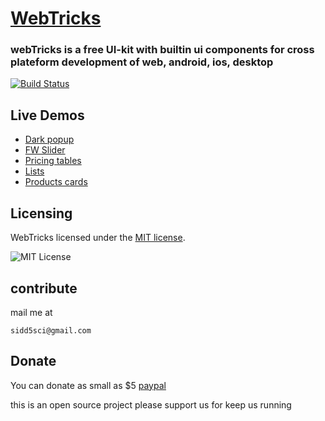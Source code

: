 
# [WebTricks](https://sidd5sci.github.io/webtricks/)

### webTricks is a free UI-kit with builtin ui components for cross plateform development of web, android, ios, desktop 

[![Build Status](https://travis-ci.org/tommyod/KDEpy.svg?branch=master)](https://travis-ci.org/tommyod/KDEpy)
## Live Demos

* [Dark popup](https://sidd5sci.github.io/webtricks/popup.html)
* [FW Slider](https://sidd5sci.github.io/fw_slider/)
* [Pricing tables](https://sidd5sci.github.io/webtricks/pricing-table.html)
* [Lists](https://sidd5sci.github.io/webtricks/lists.html)
* [Products cards](https://sidd5sci.github.io/webtricks/cards.html)


## Licensing

WebTricks licensed under the [MIT license](LICENSE).

![MIT License](https://danielmiessler.com/images/mitlicense.png)


## contribute
mail me at 
```
sidd5sci@gmail.com
```
## Donate 
You can donate as small as $5 
[paypal](https://paypal.me/learnkevin) 

this is an open source project please support us for keep us running 
